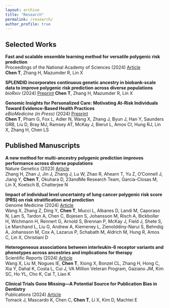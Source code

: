 ```yaml
---
layout: archive
title: "Research"
permalink: /research/
author_profile: true
--- 
```


## Selected Works
**Fast and scalable ensemble learning method for versatile polygenic risk prediction**\
Proceedings of the National Academy of Sciences (2024) [Article](https://www.pnas.org/doi/10.1073/pnas.2403210121) \
**Chen T**, Zhang H, Mazumder R, Lin X

**SPLENDID incorporates continuous genetic ancestry in biobank-scale data to improve polygenic risk prediction across diverse populations**\
*bioRxiv* (2024) [Preprint](https://www.biorxiv.org/content/10.1101/2024.10.14.618256v1.full.pdf)
**Chen T**, Zhang H, Mazumder R, Lin X

**Genomic Insights for Personalized Care: Motivating At-Risk Individuals Toward Evidence-Based Health Practices**\
*eBioMedicine (in Press)* (2024) [Preprint](https://www.medrxiv.org/content/10.1101/2024.03.19.24304556v1)\
**Chen T**, Pham G, Fox L, Adler N, Wang X, Zhang J, Byun J, Han Y, Saunders GRB, Liu D, Bray MJ, Ramsey AT, McKay J, Bierut L, Amos CI, Hung RJ, Lin X, Zhang H, Chen LS

## Published Manuscripts
**A new method for multi-ancestry polygenic prediction improves performance across diverse populations**\
Nature Genetics (2023) [Article](https://www.nature.com/articles/s41588-023-01501-z)\
Zhang H, Zhan J, Jin J, Zhang J, Lu W, Zhao R, Ahearn T, Yu Z, O’Connell J, Jiang Y, **Chen T**, Okuhara D, 23andMe Research Team, Garcia-Closas M, Lin X, Koelsch B, Chatterjee N

**Impact of individual level uncertainty of lung cancer polygenic risk score (PRS) on risk stratification and prediction**\
Genome Medicine (2024) [Article](https://genomemedicine.biomedcentral.com/articles/10.1186/s13073-024-01298-4)\
Wang X, Zhang Z, Ding Y, **Chen T**, Mucci L, Albanes D, Landi M, Caporaso N, Lam S, Tardon A, Chen C, Bojesen S, Johansson M, Risch A, Bickboller H, Wichmann H, Rennert G, Arnold S, Brennan P, McKay J, Field J, Shete S, Le Marchand L, Liu G, Andrew A, Kiemeney L, Zienolddiny-Narui S, Behndig A, Johansson M, Cox A, Lazarus P, Schabath M, Aldrich M, Hung R, Amos C, Lin X, Christiani D

**Heterogeneous associations between interleukin-6 receptor variants and phenotypes across ancestries and implications for therapy**\
Scientific Reports (2024) [Article](https://www.nature.com/articles/s41598-024-54063-3)\
Wang X, Liu M, Nogues IE, **Chen T**, Xiong X, Bonzel CL, Zhang H, Hong C, Xia Y, Dahal K, Costa L, Cui J, VA Million Veteran Program, Gaziano JM, Kim SC, Ho YL, Cho K, Cai T, Liao K

**Clinical Trials Gone Missing—A Potential Source for Publication Bias in Dentistry**\
Publications (2024) [Article](https://www.mdpi.com/2304-6775/12/3/23) \
Tomack J, Mascardo K, Chen C, **Chen T**, Li X, Kim D, Machtei E
